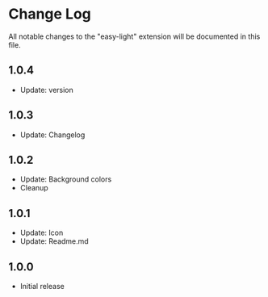 # Change Log

All notable changes to the "easy-light" extension will be documented in this file.

## 1.0.4
- Update: version
## 1.0.3
- Update: Changelog
## 1.0.2
- Update: Background colors
- Cleanup
## 1.0.1
- Update: Icon
- Update: Readme.md

## 1.0.0
- Initial release
